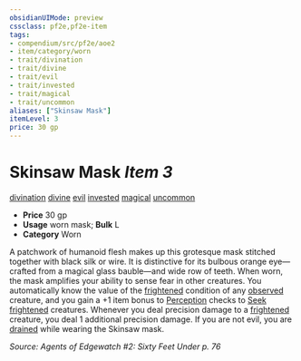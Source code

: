 ```yaml
---
obsidianUIMode: preview
cssclass: pf2e,pf2e-item
tags:
- compendium/src/pf2e/aoe2
- item/category/worn
- trait/divination
- trait/divine
- trait/evil
- trait/invested
- trait/magical
- trait/uncommon
aliases: ["Skinsaw Mask"]
itemLevel: 3
price: 30 gp
---
```

# Skinsaw Mask *Item 3*  
[divination](../../../rules/traits/divination.md)  [divine](../../../rules/traits/divine.md)  [evil](../../../rules/traits/evil.md)  [invested](../../../rules/traits/invested.md)  [magical](../../../rules/traits/magical.md)  [uncommon](../../../rules/traits/uncommon.md)  

- **Price** 30 gp
- **Usage** worn mask; **Bulk** L
- **Category** Worn

A patchwork of humanoid flesh makes up this grotesque mask stitched together with black silk or wire. It is distinctive for its bulbous orange eye— crafted from a magical glass bauble—and wide row of teeth. When worn, the mask amplifies your ability to sense fear in other creatures. You automatically know the value of the [frightened](../../../rules/conditions.md#Frightened) condition of any [observed](../../../rules/conditions.md#Observed) creature, and you gain a +1 item bonus to [Perception](../../skills.md#Perception) checks to [Seek](../../../rules/actions/seek.md) [frightened](../../../rules/conditions.md#Frightened) creatures. Whenever you deal precision damage to a [frightened](../../../rules/conditions.md#Frightened) creature, you deal 1 additional precision damage. If you are not evil, you are [drained](../../../rules/conditions.md#Drained) while wearing the Skinsaw mask.

*Source: Agents of Edgewatch #2: Sixty Feet Under p. 76*